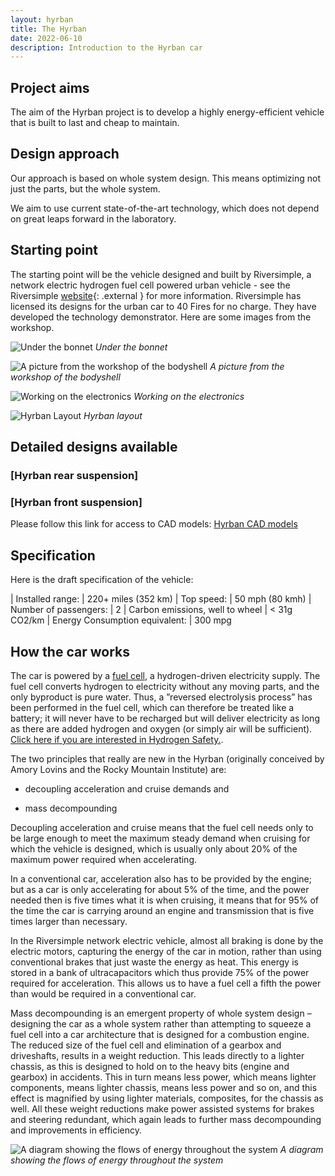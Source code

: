 ```yaml
---
layout: hyrban
title: The Hyrban
date: 2022-06-10
description: Introduction to the Hyrban car
---
```


## Project aims

The aim of the Hyrban project is to develop a highly energy-efficient vehicle that is built to last and cheap to maintain. 

## Design approach

Our approach is based on whole system design.  This means optimizing not just the parts, but the whole system. 

We aim to use current state-of-the-art technology, which does not depend on great leaps forward in the laboratory. 

## Starting point



The starting point will be the vehicle designed and built by Riversimple, a network electric hydrogen fuel cell powered urban vehicle - see the Riversimple [website](http://www.riversimple.com){: .external } for more information. Riversimple has licensed its designs for the urban car to 40 Fires for no charge. They have developed the technology demonstrator. Here are some images from the workshop.


![Under the bonnet](/storage/The+Hyrban-att/ADW8633.jpg-dir/1.jpg)
*Under the bonnet*

![A picture from the workshop of the bodyshell](/storage/The+Hyrban-att/ADW8566.jpg-dir/1.jpg)
*A picture from the workshop of the bodyshell*

![Working on the electronics](/storage/The+Hyrban-att/ADW8987.jpg-dir/1.jpg)
*Working on the electronics*

![Hyrban Layout](/storage/The+Hyrban-att/Hyrban_basic_layout.png-dir/1.png) 
*Hyrban layout*

## Detailed designs available



### [Hyrban rear suspension]

### [Hyrban front suspension]

Please follow this link for access to CAD models: [Hyrban CAD models](Hyrban+CAD+models.html)

## Specification


Here is the draft specification of the vehicle:


| Installed range: | 220+ miles (352 km) 
| Top speed: | 50 mph (80 kmh)
| Number of passengers: | 2
| Carbon emissions, well to wheel | < 31g CO2/km
| Energy Consumption equivalent: | 300 mpg



## How the car works



The car is powered by a [fuel cell](How+a+Fuel+Cell+Works.html), a hydrogen-driven electricity supply. The fuel cell converts hydrogen to electricity without any moving parts, and the only byproduct is pure water. Thus, a ”reversed electrolysis process” has been performed in the fuel cell, which can therefore be treated like a battery; it will never have to be recharged but will deliver electricity as long as there are added hydrogen and oxygen (or simply air will be sufficient). [Click here if you are interested in Hydrogen Safety.](Hydrogen+Safety+-+1.+Introduction.html).



The two principles that really are new in the Hyrban (originally conceived by Amory Lovins and the Rocky Mountain Institute) are:



- decoupling acceleration and cruise demands and



- mass decompounding



Decoupling acceleration and cruise means that the fuel cell needs only to be large enough to meet the maximum steady demand when cruising for which the vehicle is designed, which is usually only about 20% of the maximum power required when accelerating.

In a conventional car, acceleration also has to be provided by the engine; but as a car is only accelerating for about 5% of the time, and the power needed then is five times what it is when cruising, it means that for 95% of the time the car is carrying around an engine and transmission that is five times larger than necessary.

In the Riversimple network electric vehicle, almost all braking is done by the electric motors, capturing the energy of the car in motion, rather than using conventional brakes that just waste the energy as heat.  This energy is stored in a bank of ultracapacitors which thus provide 75% of the power required for acceleration.  This allows us to have a fuel cell a fifth the power than would be required in a conventional car.

Mass decompounding is an emergent property of whole system design – designing the car as a whole system rather than attempting to squeeze a fuel cell into a car architecture that is designed for a combustion engine.  The reduced size of the fuel cell and elimination of a gearbox and driveshafts, results in a weight reduction.  This leads directly to a lighter chassis, as this is designed to hold on to the heavy bits (engine and gearbox) in accidents.  This in turn means less power, which means lighter components, means lighter chassis, means less power and so on, and this effect is magnified by using lighter materials, composites, for the chassis as well.  All these weight reductions make power assisted systems for brakes and steering redundant, which again leads to further mass decompounding and improvements in efficiency. 

![A diagram showing the flows of energy throughout the system](/storage/The+Hyrban-att/network_electric.png-dir/1.png)
*A diagram showing the flows of energy throughout the system*



 









